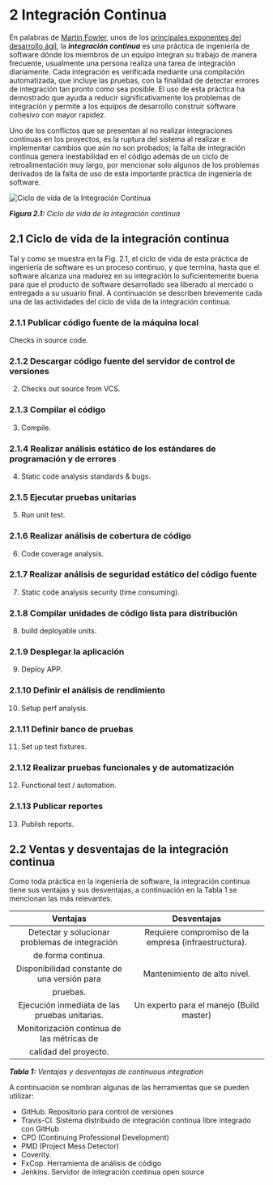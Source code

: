 # 2 Integración Continua
En palabras de [Martin Fowler](http://www.martinfowler.com/aboutMe.html), unos de los [principales exponentes del desarrollo ágil](http://www.agilemanifesto.org/), la _**integración continua**_ es una práctica de ingeniería de software dónde los miembros de un equipo integran su trabajo de manera frecuente, usualmente una persona realiza una tarea de integración diariamente. Cada integración es verificada mediante una compilación automatizada, que incluye las pruebas, con la finalidad de detectar errores de integración tan pronto como sea posible. El uso de esta práctica ha demostrado que ayuda a reducir significativamente los problemas de integración y permite a los equipos de desarrollo construir software cohesivo con mayor rapidez.

Uno de los conflictos que se presentan al no realizar integraciones continuas en los proyectos, es la ruptura del sistema al realizar e implementar cambios que aún no son probados; la falta de integración continua genera inestabilidad en el código además de un ciclo de retroalimentación muy largo, por mencionar solo algunos de los problemas derivados de la falta de uso de esta importante práctica de ingeniería de software.

![Ciclo de vida de la Integración Continua](images/Continuousintegration.jpg)

_**Figura 2.1:** Ciclo de vida de la integración continua_

## 2.1 Ciclo de vida de la integración continua
Tal y como se muestra en la Fig. 2.1, el ciclo de vida de esta práctica de ingeniería de software es un proceso continuo, y que termina, hasta que el software alcanza una madurez en su integración lo suficientemente buena para que el producto de software desarrollado sea liberado al mercado o entregado a su usuario final. A continuación se describen brevemente cada una de las actividades del ciclo de vida de la integración continua.

### 2.1.1 Publicar código fuente de la máquina local
Checks in source code.
### 2.1.2 Descargar código fuente del servidor de control de versiones
2. Checks out source from VCS.
### 2.1.3 Compilar el código
3. Compile.
### 2.1.4 Realizar análisis estático de los estándares de programación y de errores
4. Static code analysis standards & bugs.
### 2.1.5 Ejecutar pruebas unitarias
5. Run unit test.
### 2.1.6 Realizar análisis de cobertura de código
6. Code coverage analysis.
### 2.1.7 Realizar análisis de seguridad estático del código fuente
7. Static code analysis security (time consuming).
### 2.1.8 Compilar unidades de código lista para distribución
8. build deployable units.
### 2.1.9 Desplegar la aplicación
9. Deploy APP.
### 2.1.10 Definir el análisis de rendimiento
10. Setup perf analysis.
### 2.1.11 Definir banco de pruebas
11. Set up test fixtures.
### 2.1.12 Realizar pruebas funcionales y de automatización
12. Functional test / automation.
### 2.1.13 Publicar reportes
13. Publish reports.

## 2.2 Ventas y desventajas de la integración continua
Como toda práctica en la ingeniería de software, la integración continua tiene sus ventajas y sus desventajas, a continuación en la Tabla 1 se mencionan las más relevantes.


| Ventajas                                      |                     Desventajas                       |
| :-------:                                     |                    :-------:                          |
|Detectar y solucionar problemas de integración |Requiere compromiso de la empresa (infraestructura).   |
| de forma continua.                            |                                                       |
|Disponibilidad constante de una versión para   |Mantenimiento de alto nivel.                           |
| pruebas.                                      |                                                       |
|Ejecución inmediata de las pruebas unitarias.  |Un experto para el manejo (Build master)               |
|Monitorización continua de las métricas de     |                                                       |
|calidad del proyecto.                          |                                                       |

_**Tabla 1:** Ventajas y desventajas de continuous integration_


A continuación se nombran algunas de las herramientas que se pueden utilizar:

* GitHub. Repositorio para control de versiones
* Travis-CI. Sistema distribuido de integración continua libre integrado con GitHub
* CPD (Continuing Professional Development)
* PMD (Project Mess Detector)
* Coverity. 
* FxCop. Herramienta de análisis de código
* Jenkins. Servidor de integración continua open source

